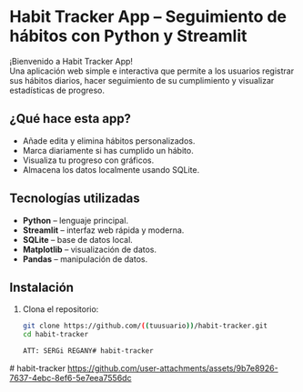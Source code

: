 # Habit Tracker App – Seguimiento de hábitos con Python y Streamlit


¡Bienvenido a Habit Tracker App!  
Una aplicación web simple e interactiva que permite a los usuarios registrar sus hábitos diarios, hacer seguimiento de su cumplimiento y visualizar estadísticas de progreso.



## ¿Qué hace esta app?
- Añade edita y elimina hábitos personalizados.
- Marca diariamente si has cumplido un hábito.
- Visualiza tu progreso con gráficos.
- Almacena los datos localmente usando SQLite.



## Tecnologías utilizadas
- **Python** – lenguaje principal.
- **Streamlit** – interfaz web rápida y moderna.
- **SQLite** – base de datos local.
- **Matplotlib** – visualización de datos.
- **Pandas** – manipulación de datos.

## Instalación

1. Clona el repositorio:
   ```bash
   git clone https://github.com/((tuusuario))/habit-tracker.git
   cd habit-tracker

   ATT: SERGi REGANY#   h a b i t - t r a c k e r 
 
 #   h a b i t - t r a c k e r 
 
 https://github.com/user-attachments/assets/9b7e8926-7637-4ebc-8ef6-5e7eea7556dc
